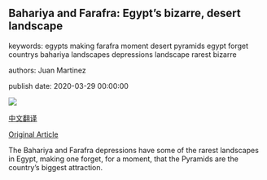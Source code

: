 ## Bahariya and Farafra: Egypt’s bizarre, desert landscape

keywords: egypts making farafra moment desert pyramids egypt forget countrys bahariya landscapes depressions landscape rarest bizarre

authors: Juan Martinez

publish date: 2020-03-29 00:00:00

![](https://ichef.bbci.co.uk/wwfeatures/live/624_351/images/live/p0/87/38/p0873883.jpg)

[中文翻译](Bahariya%20and%20Farafra%3A%20Egypt%E2%80%99s%20bizarre%2C%20desert%20landscape_zh.md)

[Original Article](https://www.bbc.com/travel/story/20200329-bahariya-and-farafra-egypts-bizarre-desert-landscape)

The Bahariya and Farafra depressions have some of the rarest landscapes in Egypt, making one forget, for a moment, that the Pyramids are the country’s biggest attraction.